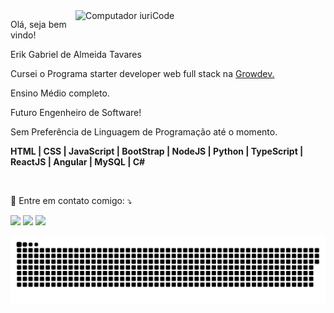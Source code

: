 <img src="https://raw.githubusercontent.com/MicaelliMedeiros/micaellimedeiros/master/image/computer-illustration.png" min-width="400px" max-width="400px" width="400px" align="right" alt="Computador iuriCode">

<p align="left">
  Olá, seja bem vindo!
</p>

<p align="left">
  Erik Gabriel de Almeida Tavares
</p>

<p align="left">
  Cursei o Programa starter developer web full stack na <a href="https://growdev.com.br" alt="Growdev">Growdev.</a>
</p>

<p align="left">
  Ensino Médio completo.
</p>

<p align="left">
  Futuro Engenheiro de Software!
</p>

<p align="left">
  Sem Preferência de Linguagem de Programação até o momento.
 </p>

<p align="left">
   <strong> HTML | CSS | JavaScript | BootStrap | NodeJS | Python | TypeScript | ReactJS | Angular | MySQL | C# </strong>
</p>


<br>


<p align="left">
  💌 Entre em contato comigo: ⤵️
</p>



  <a href="https://www.linkedin.com/in/erik-gabriel-7024431b7/" alt="Linkedin">
  <img src="https://img.shields.io/badge/-Linkedin-0e76a8?style=flat-square&logo=Linkedin&logoColor=white&link=https://www.linkedin.com/in/erik-gabriel-7024431b7/" /></a>

  <a href="https://www.instagram.com/erik_n47/" alt="Instagram">
  <img src="https://img.shields.io/badge/-Instagram-DF0174?style=flat-square&labelColor=DF0174&logo=instagram&logoColor=white&link=https://www.instagram.com/erik_n47/"/></a>
  
  <a href="https://github.com/erik-tavares" alt="Github">
  <img src="https://img.shields.io/github/followers/erik-tavares?label=follow&?style=flat-square&labelColor=3b5998&logo=github&link=https://github.com/erik-tavares"/></a>

</p>  

 ![Snake animation](https://github.com/thobiassilva/thobiassilva/blob/output/github-contribution-grid-snake.svg)
